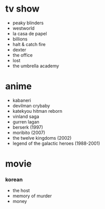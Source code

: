 # tv show
- peaky blinders
- westworld
- la casa de papel
- billions
- halt & catch fire
- dexter
- the office
- lost
- the umbrella academy

# anime
- kabaneri
- devilman crybaby
- katekyou hitman reborn
- vinland saga
- gurren lagan
- berserk (1997)
- moribito (2007)
- the twelve kingdoms (2002)
- legend of the galactic heroes (1988-2001)

# movie
### korean
- the host
- memory of murder
- money
